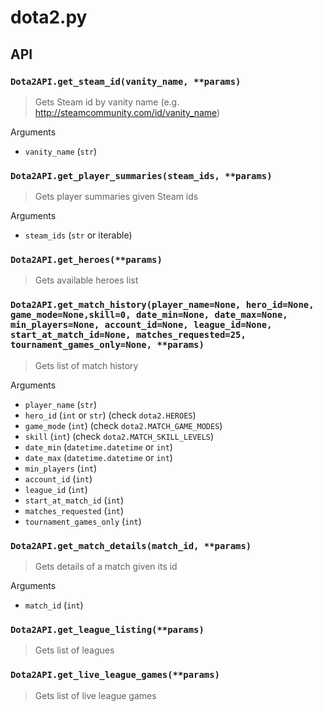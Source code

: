 dota2.py
========

API
---


### `Dota2API.get_steam_id(vanity_name, **params)`

> Gets Steam id by vanity name (e.g. http://steamcommunity.com/id/vanity_name)

Arguments
* `vanity_name` (`str`)

### `Dota2API.get_player_summaries(steam_ids, **params)`

> Gets player summaries given Steam ids

Arguments
* `steam_ids` (`str` or iterable)

### `Dota2API.get_heroes(**params)`

> Gets available heroes list

### `Dota2API.get_match_history(player_name=None, hero_id=None, game_mode=None,skill=0, date_min=None, date_max=None, min_players=None, account_id=None, league_id=None, start_at_match_id=None, matches_requested=25, tournament_games_only=None, **params)`

> Gets list of match history

Arguments
* `player_name` (`str`)
* `hero_id` (`int` or `str`) (check `dota2.HEROES`)
* `game_mode` (`int`) (check `dota2.MATCH_GAME_MODES`)
* `skill` (`int`) (check `dota2.MATCH_SKILL_LEVELS`)
* `date_min` (`datetime.datetime` or `int`)
* `date_max` (`datetime.datetime` or `int`)
* `min_players` (`int`)
* `account_id` (`int`)
* `league_id` (`int`)
* `start_at_match_id` (`int`)
* `matches_requested` (`int`)
* `tournament_games_only` (`int`)

### `Dota2API.get_match_details(match_id, **params)`

> Gets details of a match given its id

Arguments
* `match_id` (`int`)

### `Dota2API.get_league_listing(**params)`

> Gets list of leagues

### `Dota2API.get_live_league_games(**params)`

> Gets list of live league games

